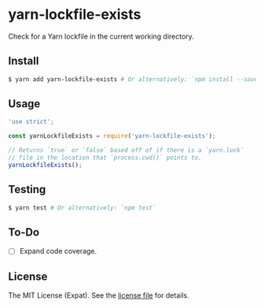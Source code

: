 yarn-lockfile-exists
====================
Check for a Yarn lockfile in the current working directory.

Install
-------
```sh
$ yarn add yarn-lockfile-exists # Or alternatively: `npm install --save yarn-lockfile-exists`
```

Usage
-----
```js
'use strict';

const yarnLockfileExists = require('yarn-lockfile-exists');

// Returns `true` or `false` based off of if there is a `yarn.lock`
// file in the location that `process.cwd()` points to.
yarnLockfileExists();
```

Testing
-------
```sh
$ yarn test # Or alternatively: `npm test`
```

To-Do
-----
- [ ] Expand code coverage.

License
-------
The MIT License (Expat). See the [license file](LICENSE) for details.
